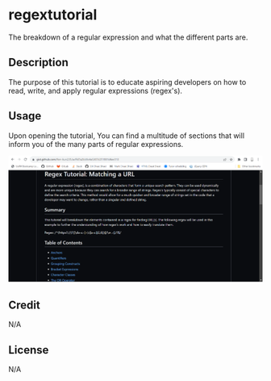 # regextutorial

The breakdown of a regular expression and what the different parts are.

## Description

The purpose of this tutorial is to educate aspiring developers on how to read, write, and apply regular expressions (regex's).

## Usage

Upon opening the tutorial, You can find a multitude of sections that will inform you of the many parts of regular expressions.

![img](./regexTutorial.png)

## Credit

N/A

## License

N/A
